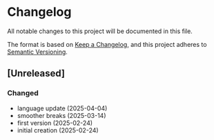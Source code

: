 # Changelog

All notable changes to this project will be documented in this file.

The format is based on [Keep a Changelog](https://keepachangelog.com/en/1.0.0/),
and this project adheres to [Semantic Versioning](https://semver.org/spec/v2.0.0.html).


## [Unreleased]

### Changed
- language update (2025-04-04)
- smoother breaks (2025-03-14)
- first version (2025-02-24)
- initial creation (2025-02-24)